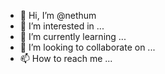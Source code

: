 - 👋 Hi, I’m @nethum
- 👀 I’m interested in ...
- 🌱 I’m currently learning ...
- 💞️ I’m looking to collaborate on ...
- 📫 How to reach me ...

<!---
nethumponna/nethumponna is a ✨ special ✨ repository because its `README.md` (this file) appears on your GitHub profile.
You can click the Preview link to take a look at your changes.
--->
